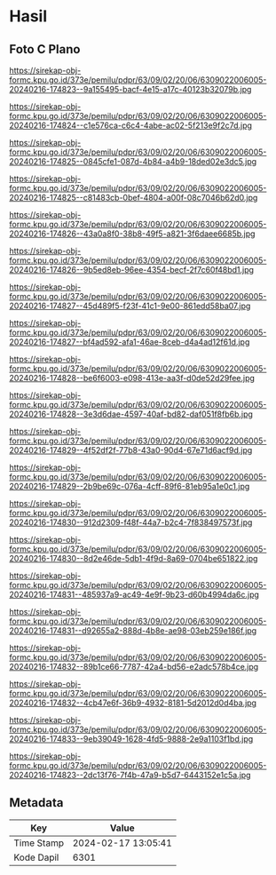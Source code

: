 # Hasil

## Foto C Plano

https://sirekap-obj-formc.kpu.go.id/373e/pemilu/pdpr/63/09/02/20/06/6309022006005-20240216-174823--9a155495-bacf-4e15-a17c-40123b32079b.jpg

https://sirekap-obj-formc.kpu.go.id/373e/pemilu/pdpr/63/09/02/20/06/6309022006005-20240216-174824--c1e576ca-c6c4-4abe-ac02-5f213e9f2c7d.jpg

https://sirekap-obj-formc.kpu.go.id/373e/pemilu/pdpr/63/09/02/20/06/6309022006005-20240216-174825--0845cfe1-087d-4b84-a4b9-18ded02e3dc5.jpg

https://sirekap-obj-formc.kpu.go.id/373e/pemilu/pdpr/63/09/02/20/06/6309022006005-20240216-174825--c81483cb-0bef-4804-a00f-08c7046b62d0.jpg

https://sirekap-obj-formc.kpu.go.id/373e/pemilu/pdpr/63/09/02/20/06/6309022006005-20240216-174826--43a0a8f0-38b8-49f5-a821-3f6daee6685b.jpg

https://sirekap-obj-formc.kpu.go.id/373e/pemilu/pdpr/63/09/02/20/06/6309022006005-20240216-174826--9b5ed8eb-96ee-4354-becf-2f7c60f48bd1.jpg

https://sirekap-obj-formc.kpu.go.id/373e/pemilu/pdpr/63/09/02/20/06/6309022006005-20240216-174827--45d489f5-f23f-41c1-9e00-861edd58ba07.jpg

https://sirekap-obj-formc.kpu.go.id/373e/pemilu/pdpr/63/09/02/20/06/6309022006005-20240216-174827--bf4ad592-afa1-46ae-8ceb-d4a4ad12f61d.jpg

https://sirekap-obj-formc.kpu.go.id/373e/pemilu/pdpr/63/09/02/20/06/6309022006005-20240216-174828--be6f6003-e098-413e-aa3f-d0de52d29fee.jpg

https://sirekap-obj-formc.kpu.go.id/373e/pemilu/pdpr/63/09/02/20/06/6309022006005-20240216-174828--3e3d6dae-4597-40af-bd82-daf051f8fb6b.jpg

https://sirekap-obj-formc.kpu.go.id/373e/pemilu/pdpr/63/09/02/20/06/6309022006005-20240216-174829--4f52df2f-77b8-43a0-90d4-67e71d6acf9d.jpg

https://sirekap-obj-formc.kpu.go.id/373e/pemilu/pdpr/63/09/02/20/06/6309022006005-20240216-174829--2b9be69c-076a-4cff-89f6-81eb95a1e0c1.jpg

https://sirekap-obj-formc.kpu.go.id/373e/pemilu/pdpr/63/09/02/20/06/6309022006005-20240216-174830--912d2309-f48f-44a7-b2c4-7f838497573f.jpg

https://sirekap-obj-formc.kpu.go.id/373e/pemilu/pdpr/63/09/02/20/06/6309022006005-20240216-174830--8d2e46de-5db1-4f9d-8a69-0704be651822.jpg

https://sirekap-obj-formc.kpu.go.id/373e/pemilu/pdpr/63/09/02/20/06/6309022006005-20240216-174831--485937a9-ac49-4e9f-9b23-d60b4994da6c.jpg

https://sirekap-obj-formc.kpu.go.id/373e/pemilu/pdpr/63/09/02/20/06/6309022006005-20240216-174831--d92655a2-888d-4b8e-ae98-03eb259e186f.jpg

https://sirekap-obj-formc.kpu.go.id/373e/pemilu/pdpr/63/09/02/20/06/6309022006005-20240216-174832--89b1ce66-7787-42a4-bd56-e2adc578b4ce.jpg

https://sirekap-obj-formc.kpu.go.id/373e/pemilu/pdpr/63/09/02/20/06/6309022006005-20240216-174832--4cb47e6f-36b9-4932-8181-5d2012d0d4ba.jpg

https://sirekap-obj-formc.kpu.go.id/373e/pemilu/pdpr/63/09/02/20/06/6309022006005-20240216-174833--9eb39049-1628-4fd5-9888-2e9a1103f1bd.jpg

https://sirekap-obj-formc.kpu.go.id/373e/pemilu/pdpr/63/09/02/20/06/6309022006005-20240216-174823--2dc13f76-7f4b-47a9-b5d7-6443152e1c5a.jpg


## Metadata

| Key        | Value               |
| ---------- | ------------------- |
| Time Stamp | 2024-02-17 13:05:41 |
| Kode Dapil | 6301                |



